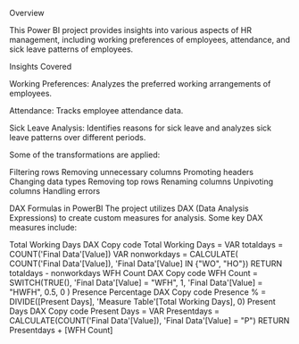 Overview

This Power BI project provides insights into various aspects of HR management, including working preferences of employees, attendance, and sick leave patterns of
employees. 


Insights Covered

Working Preferences: Analyzes the preferred working arrangements of employees.

Attendance: Tracks employee attendance data.

Sick Leave Analysis: Identifies reasons for sick leave and analyzes sick leave patterns over different periods.

Some of the transformations are applied:

Filtering rows
Removing unnecessary columns
Promoting headers
Changing data types
Removing top rows
Renaming columns
Unpivoting columns
Handling errors


DAX Formulas in PowerBI
The project utilizes DAX (Data Analysis Expressions) to create custom measures for analysis. Some key DAX measures include:

Total Working Days
DAX
Copy code
Total Working Days = 
VAR totaldays = COUNT('Final Data'[Value])
VAR nonworkdays = CALCULATE( COUNT('Final Data'[Value]), 'Final Data'[Value] IN {"WO", "HO"})
RETURN totaldays - nonworkdays
WFH Count
DAX
Copy code
WFH Count = 
SWITCH(TRUE(),
    'Final Data'[Value] = "WFH", 1,
    'Final Data'[Value] = "HWFH", 0.5,
    0
)
Presence Percentage
DAX
Copy code
Presence % = DIVIDE([Present Days], 'Measure Table'[Total Working Days], 0)
Present Days
DAX
Copy code
Present Days = 
VAR Presentdays = CALCULATE(COUNT('Final Data'[Value]), 'Final Data'[Value] = "P")
RETURN Presentdays + [WFH Count]
